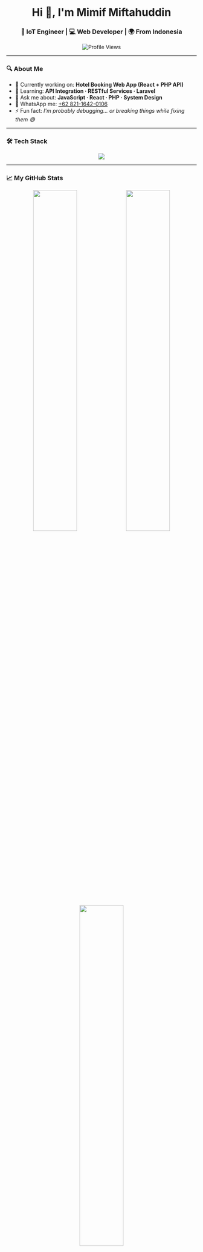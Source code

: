 <h1 align="center">Hi 👋, I'm Mimif Miftahuddin</h1>
<h3 align="center">🚀 IoT Engineer | 💻 Web Developer | 🌍 From Indonesia</h3>

<p align="center">
  <img src="https://komarev.com/ghpvc/?username=mimipss&label=Profile%20views&color=0e75b6&style=flat-square" alt="Profile Views" />
</p>

---

### 🔍 About Me

- 🔭 Currently working on: **Hotel Booking Web App (React + PHP API)**  
- 🌱 Learning: **API Integration · RESTful Services · Laravel**  
- 💬 Ask me about: **JavaScript · React · PHP · System Design**  
- 📲 WhatsApp me: <a href="https://wa.me/6282116420106">+62 821-1642-0106</a>  
- ⚡ Fun fact: *I'm probably debugging... or breaking things while fixing them 😅*

---

### 🛠️ Tech Stack

<p align="center">
  <img src="https://skillicons.dev/icons?i=js,react,php,laravel,mysql,html,css,tailwind,git,github,vscode" />
</p>

---

### 📈 My GitHub Stats

<p align="center">
  <img src="https://github-readme-stats.vercel.app/api?username=mimipss&show_icons=true&theme=tokyonight" width="48%" />
  <img src="https://github-readme-streak-stats.herokuapp.com?user=mimipss&theme=tokyonight" width="48%" />
</p>

<p align="center">
  <img src="https://github-readme-stats.vercel.app/api/top-langs/?username=mimipss&layout=compact&theme=tokyonight" width="48%" />
</p>

---

### 🌐 Let's Connect

<p align="center">
  <a href="https://www.linkedin.com/in/mimif-miftahuddin-a54b16290" target="_blank">
    <img src="https://img.shields.io/badge/LinkedIn-%230077B5?style=for-the-badge&logo=linkedin&logoColor=white" />
  </a>
  <a href="https://wa.me/6282116420106" target="_blank">
    <img src="https://img.shields.io/badge/WhatsApp-%2325D366?style=for-the-badge&logo=whatsapp&logoColor=white" />
  </a>
  <a href="https://instagram.com/111mpss" target="_blank">
    <img src="https://img.shields.io/badge/Instagram-%23E4405F?style=for-the-badge&logo=instagram&logoColor=white" />
  </a>
</p>

---

### 💡 Quote of the Day

<p align="center"> "Believe you can and you're halfway there." - Theodore Roosevelt </p> <p align="center"> <img src="https://media.giphy.com/media/v1.Y2lkPTc5MGI3NjExZGVsYzdjcDJ4cGxkdzZ5NmJrbjFhMm1uY2djdWY2Y3N1ZHV5YmJvYiZlcD12MV9naWZzX3NlYXJjaCZjdD1n/hp3dmE0VU0xNq/giphy.gif" width="250" alt="Overthinking code GIF" /> </p>
